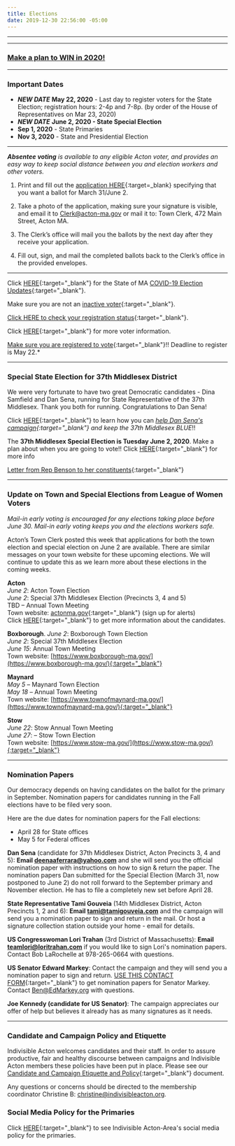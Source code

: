 ```yaml
---
title: Elections
date: 2019-12-30 22:56:00 -05:00
---
```


---

<p id="demo">
</p>

<script>
// Set the date we're counting down to
var countDownDate = new Date("Nov 3 2020 00:00");

// Update the count down every 1 second
var x = setInterval(function() {

  // Get today's date
  var now = new Date();
    
  // Find the distance between now and the count down date
  var t = countDownDate - now;
    
  // Time calculations for days
  var days = Math.floor(t / (1000 * 60 * 60 * 24));
  var hours = Math.floor((t%(1000 * 60 * 60 * 24))/(1000 * 60 * 60)); 
  var minutes = Math.floor((t % (1000 * 60 * 60)) / (1000 * 60)); 
  var seconds = Math.floor((t % (1000 * 60)) / 1000);  

  // Output the result in an element with id="demo"
  var test1 = document.getElementById("demo");
  test1.style.font = "italic bold 30px arial,serif"; 
  //test1.style.textAlign = "center";
//test1.innerHTML = days + " days left until Nov 3, 2020!";
  test1.innerHTML = days + "d " + hours + "h " + minutes + "m " + seconds + "s left until Nov 3, 2020!";
  
  
  // If the count down is over, write some text 
  if (t < 0) {
    clearInterval(x);
    document.getElementById("demo").innerHTML = "Let's Get Out and VOTE!!!";
  }
},500);
</script>

---

### [Make a plan to WIN in 2020!](http://www.indivisibleacton.org/general-information/election-2020.html)  

---
### Important Dates

* ***NEW DATE*** **May 22, 2020** - Last day to register voters for the State Election; registration hours: 2-4p and 7-8p. (by order of the House of Representatives on Mar 23, 2020)  
* ***NEW DATE*** **June 2, 2020 - State Special Election**
* **Sep 1, 2020** - State Primaries
* **Nov 3, 2020** - State and Presidential Election  

---

***Absentee voting** is available to any eligible Acton voter, and provides an easy way to keep social distance between you and election workers and other voters.*

1. Print and fill out the [application HERE](https://www.acton-ma.gov/DocumentCenter/View/5571/Absentee-Ballot-Application){:target=_blank} specifying that you want a ballot for March 31/June 2. 

2. Take a photo of the application, making sure your signature is visible, and email it to Clerk@acton-ma.gov or mail it to: Town Clerk,  472 Main Street, Acton MA.

3. The Clerk’s office will mail you the ballots by the next day after they receive your application.  

4. Fill out, sign, and mail the completed ballots back to the Clerk’s office in the provided envelopes.  


---

Click [HERE](https://www.sec.state.ma.us/ele/covid-19/covid-19.htm){:target="_blank"} for the State of MA [COVID-19 Election Updates](https://www.sec.state.ma.us/ele/covid-19/covid-19.htm){:target="_blank"}.  

Make sure you are not an [inactive voter](https://www.sec.state.ma.us/ele/eleinactivevoters/inactivevotersidx.htm){:target="_blank"}.  

[Click HERE to check your registration status](https://www.sec.state.ma.us/voterregistrationsearch/myvoterregstatus.aspx){:target="_blank"}.  

Click [HERE](https://www.sec.state.ma.us/ele/eleidx.htm){:target="_blank"} for more voter information.

[Make sure you are registered to vote](https://www.sec.state.ma.us/voterregistrationsearch/myvoterregstatus.aspx){:target="_blank"}!!  Deadline to register is May 22.*  

---

### Special State Election for 37th Middlesex District

We were very fortunate to have two great Democratic candidates - Dina Samfield and Dan Sena, running for State Representative of the 37th Middlesex. Thank you both for running. Congratulations to Dan Sena!

Click [HERE](http:/www.indivisibleacton.org/uploads/Support-for-Dan-v1.pdf){:target="_blank"} to learn how you can *[help Dan Sena's campaign](http:/www.indivisibleacton.org/uploads/Support-for-Dan-v1.pdf){:target="_blank"} and keep the 37th Middlesex BLUE*!!  

The **37th Middlesex Special Election is Tuesday June 2, 2020**. Make a plan about when you are going to vote!!
Click [HERE](https://www.sec.state.ma.us/ele/elespeif/37middlesexcal.htm){:target="_blank"} for more info

[Letter from Rep Benson to her constituents](https://jenbenson.org/2019/12/19/a-letter-to-my-constituents/){:target="_blank"} 

---

### Update on Town and Special Elections from League of Women Voters

*Mail-in early voting is encouraged for any elections taking place before June 30. Mail-in early voting keeps you and the elections workers safe.*

Acton’s Town Clerk posted this week that applications for both the town election and special election on June 2 are available. There are similar messages on your town website for these upcoming elections. We will continue to update this as we learn more about these elections in the coming weeks.

**Acton**  
*June 2*: Acton Town Election  
*June 2*: Special 37th Middlesex Election (Precincts 3, 4 and 5)  
TBD – Annual Town Meeting  
Town website: [actonma.gov](actonma.gov){:target="_blank"} (sign up for alerts)   
Click [HERE](http://www.lwv-aa.org/2020-election){:target="_blank"} to get more information about the candidates.  

**Boxborough**. 
*June 2*: Boxborough Town Election   
*June 2*: Special 37th Middlesex Election       
*June 15*: Annual Town Meeting    
Town website: [https://www.boxborough-ma.gov/](https://www.boxborough-ma.gov/){:target="_blank"}  

**Maynard**  
*May 5* – Maynard Town Election  
*May 18* – Annual Town Meeting  
Town website: [https://www.townofmaynard-ma.gov/](https://www.townofmaynard-ma.gov/){:target="_blank"}  

**Stow**  
*June 22*: Stow Annual Town Meeting  
*June 27*: – Stow Town Election  
Town website: [https://www.stow-ma.gov/](https://www.stow-ma.gov/){:target="_blank"}  

---

### Nomination Papers

Our democracy depends on having candidates on the ballot for the primary in September. Nomination papers for candidates running in the Fall elections have to be filed very soon.

Here are the due dates for nomination papers for the Fall elections:

* April 28 for State offices
* May 5 for Federal offices 

**Dan Sena** (candidate for 37th Middlesex District, Acton Precincts 3, 4 and 5): **Email deenaaferrara@yahoo.com** and she will send you the official nomination paper with instructions on how to sign & return the paper. The nomination papers Dan submitted for the Special Election (March 31, now postponed to June 2) do not roll forward to the September primary and November election. He has to file a completely new set before April 28.

**State Representative Tami Gouveia** (14th Middlesex District, Acton Precincts 1, 2 and 6):  **Email tami@tamigouveia.com** and the campaign will send you a nomination paper to sign and return in the mail. Or host a signature collection station outside your home - email for details.

**US Congresswoman Lori Trahan** (3rd District of Massachusetts): **Email teamlori@loritrahan.com** if you would like to sign Lori's nomination papers. Contact Bob LaRochelle at 978-265-0664 with questions.  

**US Senator Edward Markey**: Contact the campaign and they will send you a nomination paper to sign and return. [USE THIS CONTACT FORM](https://docs.google.com/forms/d/e/1FAIpQLSclagsZILBB3SgnXD9SHMmFljfHaym1Kiv5_laT6o57Zcruxg/viewform){:target="_blank"} to get nomination papers for Senator Markey.  Contact Ben@EdMarkey.org with questions.  

**Joe Kennedy (candidate for US Senator)**: The campaign appreciates our offer of help but believes it already has as many signatures as it needs.  

---

### Candidate and Campaign Policy and Etiquette

Indivisible Acton welcomes candidates and their staff. In order to assure productive, fair and healthy discourse between campaigns and Indivisible Acton members these policies have been put in place. Please see our [Candidate and Campaign Etiquette and Policy](https://docs.google.com/document/d/1-G3_GKFkz3fC0VDkfGh4DbC820mzi23yyMG1-EqapfE/){:target="_blank"}  document.

Any questions or concerns should be directed to the membership coordinator Christine B: christine@indivisibleacton.org.

### Social Media Policy for the Primaries

Click [HERE](https://docs.google.com/document/d/1k-N7qZ5fBR2wRGOcRI8ZJxQGbO5CfsXbZlZSKHm4N18){:target="_blank"} to see Indivisible Acton-Area's social media policy for the primaries.  


